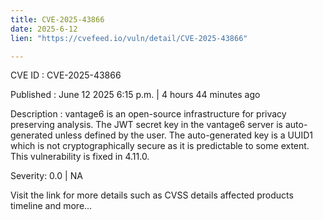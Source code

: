 ```yaml
---
title: CVE-2025-43866
date: 2025-6-12
lien: "https://cvefeed.io/vuln/detail/CVE-2025-43866"

---
```


CVE ID : CVE-2025-43866

Published :  June 12
2025
6:15 p.m. | 4 hours
44 minutes ago

Description : vantage6 is an open-source infrastructure for privacy preserving analysis. The JWT secret key in the vantage6 server is auto-generated unless defined by the user. The auto-generated key is a UUID1
which is not cryptographically secure as it is predictable to some extent. This vulnerability is fixed in 4.11.0.

Severity: 0.0 | NA

Visit the link for more details
such as CVSS details
affected products
timeline
and more...
